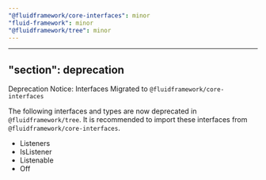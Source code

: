 ```yaml
---
"@fluidframework/core-interfaces": minor
"fluid-framework": minor
"@fluidframework/tree": minor
---
```

---
"section": deprecation
---

Deprecation Notice: Interfaces Migrated to `@fluidframework/core-interfaces`

The following interfaces and types are now deprecated in `@fluidframework/tree`. It is recommended to import these interfaces from `@fluidframework/core-interfaces`.

- Listeners
- IsListener
- Listenable
- Off
<!-- 
These deprecated interfaces are planned for removal in the FF 3.0 release. -->
